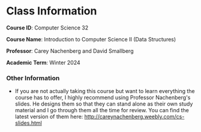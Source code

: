 # Class Information
**Course ID**: Computer Science 32

**Course Name**: Introduction to Computer Science II (Data Structures)

**Professor**: Carey Nachenberg and David Smallberg

**Academic Term**: Winter 2024

### Other Information
- If you are not actually taking this course but want to learn everything the course has to offer, I highly recommend using Professor Nachenberg's slides. He designs them so that they can stand alone as their own study material and I go through them all the time for review. You can find the latest version of them here: http://careynachenberg.weebly.com/cs-slides.html


